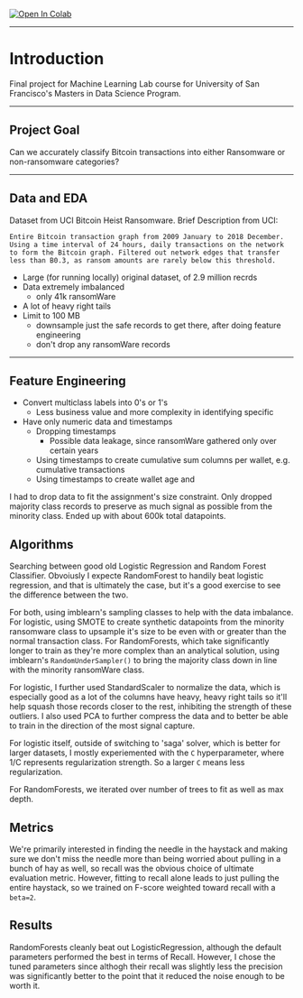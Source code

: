 [![Open In Colab](https://colab.research.google.com/assets/colab-badge.svg)](https://colab.research.google.com/github/krisrjohnson/ML_Lab_Final_Project/blob/main/Final_Models.ipynb)

---
# Introduction

Final project for Machine Learning Lab course for University of San Francisco's Masters in Data Science Program.

---
## Project Goal

Can we accurately classify Bitcoin transactions into either Ransomware or non-ransomware categories?

---
## Data and EDA

Dataset from UCI Bitcoin Heist Ransomware. Brief Description from UCI:

	Entire Bitcoin transaction graph from 2009 January to 2018 December. Using a time interval of 24 hours, daily transactions on the network to form the Bitcoin graph. Filtered out network edges that transfer less than B0.3, as ransom amounts are rarely below this threshold.

- Large (for running locally) original dataset, of 2.9 million recrds
- Data extremely imbalanced
	- only 41k ransomWare
- A lot of heavy right tails
- Limit to 100 MB
	- downsample just the safe records to get there, after doing feature engineering
	- don't drop any ransomWare records

---
## Feature Engineering

- Convert multiclass labels into 0's or 1's
	- Less business value and more complexity in identifying specific 
- Have only numeric data and timestamps
	- Dropping timestamps
		- Possible data leakage, since ransomWare gathered only over certain years
	- Using timestamps to create cumulative sum columns per wallet, e.g. cumulative transactions
	- Using timestamps to create wallet age and 

I had to drop data to fit the assignment's size constraint. Only dropped majority class records to preserve as much signal as possible from the minority class. Ended up with about 600k total datapoints.

## Algorithms

Searching between good old Logistic Regression and Random Forest Classifier. Obvoiusly I expecte RandomForest to handily beat logistic regression, and that is ultimately the case, but it's a good exercise to see the difference between the two.

For both, using imblearn's sampling classes to help with the data imbalance. For logistic, using SMOTE to create synthetic datapoints from the minority ransomware class to upsample it's size to be even with or greater than the normal transaction class. For RandomForests, which take significantly longer to train as they're more complex than an analytical solution, using imblearn's `RandomUnderSampler()` to bring the majority class down in line with the minority ransomWare class.

For logistic, I further used StandardScaler to normalize the data, which is especially good as a lot of the columns have heavy, heavy right tails so it'll help squash those records closer to the rest, inhibiting the strength of these outliers. I also used PCA to further compress the data and to better be able to train in the direction of the most signal capture.  

For logistic itself, outside of switching to 'saga' solver, which is better for larger datasets, I mostly experiemented with the `C` hyperparameter, where 1/C represents regularization strength. So a larger `C` means less regularization. 

For RandomForests, we iterated over number of trees to fit as well as max depth.

## Metrics

We're primarily interested in finding the needle in the haystack and making sure we don't miss the needle more than being worried about pulling in a bunch of hay as well, so recall was the obvious choice of ultimate evaluation metric. However, fitting to recall alone leads to just pulling the entire haystack, so we trained on F-score weighted toward recall with a `beta=2`. 

## Results

RandomForests cleanly beat out LogisticRegression, although the default parameters performed the best in terms of Recall. However, I chose the tuned parameters since althogh their recall was slightly less the precision was significantly better to the point that it reduced the noise enough to be worth it.